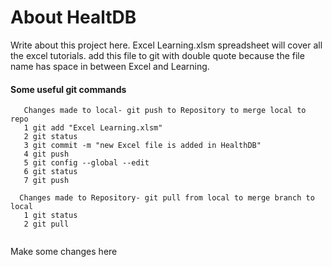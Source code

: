 # About HealtDB

Write about this project here.
Excel Learning.xlsm spreadsheet will cover all the excel tutorials.
add this file to git with double quote because the file name has space in between Excel and Learning.

#### Some useful git commands
```
   Changes made to local- git push to Repository to merge local to repo
   1 git add "Excel Learning.xlsm"
   2 git status
   3 git commit -m "new Excel file is added in HealthDB"
   4 git push
   5 git config --global --edit
   6 git status
   7 git push

  Changes made to Repository- git pull from local to merge branch to local
   1 git status
   2 git pull


```

Make some changes here
  